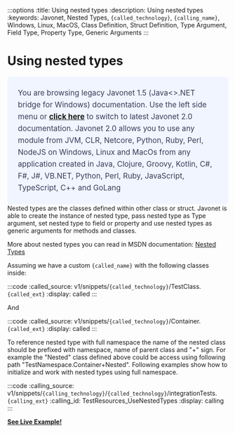 :::options
:title: Using nested types
:description: Using nested types
:keywords: Javonet, Nested Types, `{called_technology}`, `{calling_name}`, Windows, Linux, MacOS, Class Definition, Struct Definition, Type Argument, Field Type, Property Type, Generic Arguments
:::

# Using nested types
<div style="padding: 24px; background: #F0F5FF; border-radius: 8px; flex-direction: column; justify-content: flex-start; align-items: flex-start; gap: 10px; display: flex">
  <div style="justify-content: flex-start; align-items: center; gap: 24px; display: inline-flex">
    <div style="color: #353D5A; font-size: 17px; font-weight: 400; line-height: 27px; letter-spacing: 0.03px; word-wrap: break-word">
You are browsing legacy Javonet 1.5 (Java<>.NET bridge for Windows) documentation. Use the left side menu or <a style="font-weight: bold; text-decoration: underline;" href="/guides/v2/getting-started/about-javonet">click here</a> to switch to latest Javonet 2.0 documentation. Javonet 2.0 allows you to use any module from
JVM, CLR, Netcore, Python, Ruby, Perl, NodeJS on Windows, Linux and MacOs
from any application created in Java, Clojure, Groovy, Kotlin, C#, F#, J#, VB.NET, Python, Perl, Ruby, JavaScript, TypeScript, C++ and GoLang
    </div>
  </div>
</div>
Nested types are the classes defined within other class or struct. Javonet is able to create the instance of nested type, pass nested type as Type argument, set nested type to field or property and use nested types as generic arguments for methods and classes.  
  
More about nested types you can read in MSDN documentation: [Nested Types](http://msdn.microsoft.com/en-us/library/ms173120.aspx)  
  
Assuming we have a custom `{called_name}` with the following classes inside:

:::code 
:called_source: v1/snippets/`{called_technology}`/TestClass.`{called_ext}`
:display: called
:::

And

:::code 
:called_source: v1/snippets/`{called_technology}`/Container.`{called_ext}`
:display: called
:::

To reference nested type with full namespace the name of the nested class should be prefixed with namespace, name of parent class and "+" sign. For example the "Nested" class defined above could be access using following path "TestNamespace.Container+Nested". Following examples show how to initialize and work with nested types using full namespace.  
  
:::code
:calling_source: v1/snippets/`{calling_technology}`/`{called_technology}`/integrationTests.`{calling_ext}`
:calling_id: TestResources_UseNestedTypes
:display: calling
:::
  
  
[**See Live Example!**](http://lab.javonet.com/e/18)
